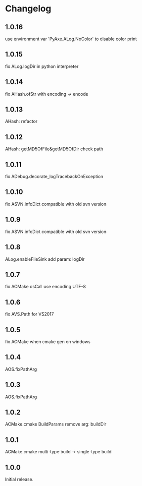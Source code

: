 # Changelog

## 1.0.16

use environment var 'PyAxe.ALog.NoColor' to disable color print

## 1.0.15

fix ALog.logDir in python interpreter

## 1.0.14

fix AHash.ofStr with encoding -> encode

## 1.0.13

AHash: refactor

## 1.0.12

AHash: getMD5OfFile&getMD5OfDir check path

## 1.0.11

fix ADebug.decorate_logTracebackOnException

## 1.0.10

fix ASVN.infoDict compatible with old svn version

## 1.0.9

fix ASVN.infoDict compatible with old svn version

## 1.0.8

ALog.enableFileSink add param: logDir

## 1.0.7

fix ACMake osCall use encoding UTF-8

## 1.0.6

fix AVS.Path for VS2017

## 1.0.5

fix ACMake when cmake gen on windows

## 1.0.4

AOS.fixPathArg

## 1.0.3

AOS.fixPathArg

## 1.0.2

ACMake.cmake BuildParams remove arg: buildDir 

## 1.0.1

ACMake.cmake multi-type build -> single-type build

## 1.0.0

Initial release.


